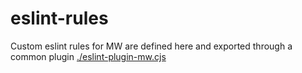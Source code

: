 # eslint-rules
Custom eslint rules for MW are defined here and exported through a common plugin [./eslint-plugin-mw.cjs](./eslint-plugin-mw.cjs)